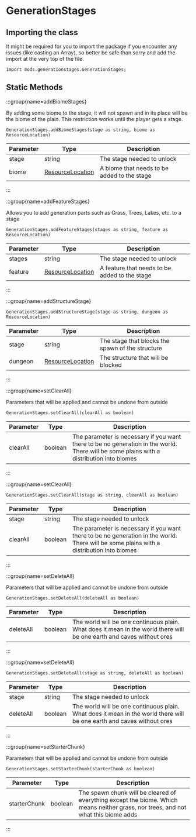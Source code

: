 # GenerationStages

## Importing the class

It might be required for you to import the package if you encounter any issues (like casting an Array), so better be safe than sorry and add the import at the very top of the file.
```zenscript
import mods.generationstages.GenerationStages;
```


## Static Methods

:::group{name=addBiomeStages}

By adding some biome to the stage, it will not spawn and in its place will be the biome of the plain. This restriction works until the player gets a stage.

```zenscript
GenerationStages.addBiomeStages(stage as string, biome as ResourceLocation)
```

| Parameter |                            Type                            |                 Description                 |
|-----------|------------------------------------------------------------|---------------------------------------------|
| stage     | string                                                     | The stage needed to unlock                  |
| biome     | [ResourceLocation](/vanilla/api/resource/ResourceLocation) | A biome that needs to be added to the stage |


:::

:::group{name=addFeatureStages}

Allows you to add generation parts such as Grass, Trees, Lakes, etc. to a stage

```zenscript
GenerationStages.addFeatureStages(stages as string, feature as ResourceLocation)
```

| Parameter |                            Type                            |                  Description                  |
|-----------|------------------------------------------------------------|-----------------------------------------------|
| stages    | string                                                     | The stage needed to unlock                    |
| feature   | [ResourceLocation](/vanilla/api/resource/ResourceLocation) | A feature that needs to be added to the stage |


:::

:::group{name=addStructureStage}



```zenscript
GenerationStages.addStructureStage(stage as string, dungeon as ResourceLocation)
```

| Parameter |                            Type                            |                   Description                    |
|-----------|------------------------------------------------------------|--------------------------------------------------|
| stage     | string                                                     | The stage that blocks the spawn of the structure |
| dungeon   | [ResourceLocation](/vanilla/api/resource/ResourceLocation) | The structure that will be blocked               |


:::

:::group{name=setClearAll}

Parameters that will be applied and cannot be undone from outside

```zenscript
GenerationStages.setClearAll(clearAll as boolean)
```

| Parameter |  Type   |                                                               Description                                                                |
|-----------|---------|------------------------------------------------------------------------------------------------------------------------------------------|
| clearAll  | boolean | The parameter is necessary if you want there to be no generation in the world. There will be some plains with a distribution into biomes |


:::

:::group{name=setClearAll}



```zenscript
GenerationStages.setClearAll(stage as string, clearAll as boolean)
```

| Parameter |  Type   |                                                               Description                                                                |
|-----------|---------|------------------------------------------------------------------------------------------------------------------------------------------|
| stage     | string  | The stage needed to unlock                                                                                                               |
| clearAll  | boolean | The parameter is necessary if you want there to be no generation in the world. There will be some plains with a distribution into biomes |


:::

:::group{name=setDeleteAll}

Parameters that will be applied and cannot be undone from outside

```zenscript
GenerationStages.setDeleteAll(deleteAll as boolean)
```

| Parameter |  Type   |                                                      Description                                                      |
|-----------|---------|-----------------------------------------------------------------------------------------------------------------------|
| deleteAll | boolean | The world will be one continuous plain. What does it mean in the world there will be one earth and caves without ores |


:::

:::group{name=setDeleteAll}



```zenscript
GenerationStages.setDeleteAll(stage as string, deleteAll as boolean)
```

| Parameter |  Type   |                                                      Description                                                      |
|-----------|---------|-----------------------------------------------------------------------------------------------------------------------|
| stage     | string  | The stage needed to unlock                                                                                            |
| deleteAll | boolean | The world will be one continuous plain. What does it mean in the world there will be one earth and caves without ores |


:::

:::group{name=setStarterChunk}

Parameters that will be applied and cannot be undone from outside

```zenscript
GenerationStages.setStarterChunk(starterChunk as boolean)
```

|  Parameter   |  Type   |                                                            Description                                                             |
|--------------|---------|------------------------------------------------------------------------------------------------------------------------------------|
| starterChunk | boolean | The spawn chunk will be cleared of everything except the biome. Which means neither grass, nor trees, and not what this biome adds |


:::

